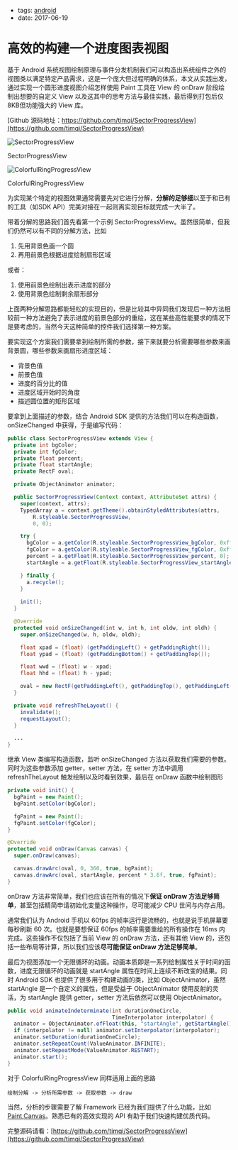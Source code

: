 - tags: [android](/tags.md#android)
- date: 2017-06-19

# 高效的构建一个进度图表视图

基于 Android 系统视图绘制原理与事件分发机制我们可以构造出系统组件之外的视图类以满足特定产品需求，这是一个庞大但过程明确的体系，本文从实践出发，通过实现一个圆形进度视图介绍怎样使用 Paint 工具在 View 的 onDraw 阶段绘制出想要的自定义 View 以及这其中的思考方法与最佳实践，最后得到打包后仅8KB但功能强大的 View 库。

[Github 源码地址：https://github.com/timqi/SectorProgressView](https://github.com/timqi/SectorProgressView)

![SectorProgressView](https://raw.githubusercontent.com/timqi/SectorProgressView/master/art/sectorprogressview.demo.gif)

SectorProgressView

![ColorfulRingProgressView](https://raw.githubusercontent.com/timqi/SectorProgressView/master/art/colorfulringprogressview.demo.gif)

ColorfulRingProgressView

为实现某个特定的视图效果通常需要先对它进行分解，**分解的足够细**以至于和已有的工具（如SDK API）完美对接在一起则离实现目标就完成一大半了。

带着分解的思路我们首先看第一个示例 SectorProgressView。虽然很简单，但我们仍然可以有不同的分解方法，比如

1. 先用背景色画一个圆
2. 再用前景色根据进度绘制扇形区域

或者：

1. 使用前景色绘制出表示进度的部分
2. 使用背景色绘制剩余扇形部分

上面两种分解思路都能轻松的实现目的，但是比较其中异同我们发现后一种方法相较前一种方法避免了表示进度的前景色部分的重绘，这在某些高性能要求的情况下是要考虑的，当然今天这种简单的控件我们选择第一种方案。

要实现这个方案我们需要拿到绘制所需的参数，接下来就要分析需要哪些参数来画背景圆，哪些参数来画扇形进度区域：

- 背景色值
- 前景色值
- 进度的百分比的值
- 进度区域开始时的角度
- 描述圆位置的矩形区域

要拿到上面描述的参数，结合 Android SDK 提供的方法我们可以在构造函数，onSizeChanged 中获得，于是编写代码：

```java
public class SectorProgressView extends View {
  private int bgColor;
  private int fgColor;
  private float percent;
  private float startAngle;
  private RectF oval;

  private ObjectAnimator animator;

  public SectorProgressView(Context context, AttributeSet attrs) {
    super(context, attrs);
    TypedArray a = context.getTheme().obtainStyledAttributes(attrs,
        R.styleable.SectorProgressView,
        0, 0);

    try {
      bgColor = a.getColor(R.styleable.SectorProgressView_bgColor, 0xffe5e5e5);
      fgColor = a.getColor(R.styleable.SectorProgressView_fgColor, 0xffff765c);
      percent = a.getFloat(R.styleable.SectorProgressView_percent, 0);
      startAngle = a.getFloat(R.styleable.SectorProgressView_startAngle, 0) + 270;

    } finally {
      a.recycle();
    }
    
    init();
  }

  @Override
  protected void onSizeChanged(int w, int h, int oldw, int oldh) {
    super.onSizeChanged(w, h, oldw, oldh);

    float xpad = (float) (getPaddingLeft() + getPaddingRight());
    float ypad = (float) (getPaddingBottom() + getPaddingTop());

    float wwd = (float) w - xpad;
    float hhd = (float) h - ypad;

    oval = new RectF(getPaddingLeft(), getPaddingTop(), getPaddingLeft() + wwd, getPaddingTop() + hhd);
  }

  private void refreshTheLayout() {
    invalidate();
    requestLayout();
  }

  ...
}

```

继承 View 类编写构造函数，监听 onSizeChanged 方法以获取我们需要的参数。同时为这些参数添加 getter，setter 方法，在 setter 方法中调用 refreshTheLayout 触发绘制以及时看到效果，最后在 onDraw 函数中绘制图形

```java
private void init() {
  bgPaint = new Paint();
  bgPaint.setColor(bgColor);

  fgPaint = new Paint();
  fgPaint.setColor(fgColor);
}

@Override
protected void onDraw(Canvas canvas) {
  super.onDraw(canvas);

  canvas.drawArc(oval, 0, 360, true, bgPaint);
  canvas.drawArc(oval, startAngle, percent * 3.6f, true, fgPaint);
}

```

onDraw 方法非常简单，我们也应该在所有的情况下**保证 onDraw 方法足够简单**，甚至包括精简申请初始化变量这种操作，尽可能减少 CPU 世间与内存占用。

通常我们认为 Android 手机以 60fps 的帧率运行是流畅的，也就是说手机屏幕要每秒刷新 60 次。也就是要想保证 60fps 的帧率需要重绘的所有操作在 16ms 内完成。这些操作不仅包括了当前 View 的 onDraw 方法，还有其他 View 的，还包括一些布局等计算，所以我们应该**尽可能保证 onDraw 方法足够简单**。

最后为视图添加一个无限循环的动画。动画本质即是一系列绘制属性关于时间的函数，进度无限循环的动画就是 startAngle 属性在时间上连续不断改变的结果。同时 Android SDK 也提供了很多用于构建动画的类，比如 ObjectAnimator，虽然 startAngle 是一个自定义的属性，但是受益于 ObjectAnimator 使用反射的灵活，为 startAngle 提供 getter，setter 方法后依然可以使用 ObjectAnimator。

```java
public void animateIndeterminate(int durationOneCircle,
                                 TimeInterpolator interpolator) {
  animator = ObjectAnimator.ofFloat(this, "startAngle", getStartAngle(), getStartAngle() + 360);
  if (interpolator != null) animator.setInterpolator(interpolator);
  animator.setDuration(durationOneCircle);
  animator.setRepeatCount(ValueAnimator.INFINITE);
  animator.setRepeatMode(ValueAnimator.RESTART);
  animator.start();
}

```

对于 ColorfulRingProgressView 同样适用上面的思路

```
绘制分解 -> 分析所需参数 -> 获取参数 -> draw

```

当然，分析的步骤需要了解 Framework 已经为我们提供了什么功能，比如 [Paint](https://developer.android.com/reference/android/graphics/Paint.html),[Canvas](https://developer.android.com/reference/android/graphics/Canvas.html)。熟悉已有的高效实现的 API 有助于我们快速构建优质代码。

完整源码请看：[https://github.com/timqi/SectorProgressView](https://github.com/timqi/SectorProgressView)